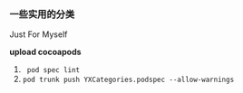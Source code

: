 
### 一些实用的分类

Just For Myself

**upload cocoapods**

 1. ` pod spec lint`
 2. `pod trunk push YXCategories.podspec --allow-warnings`


